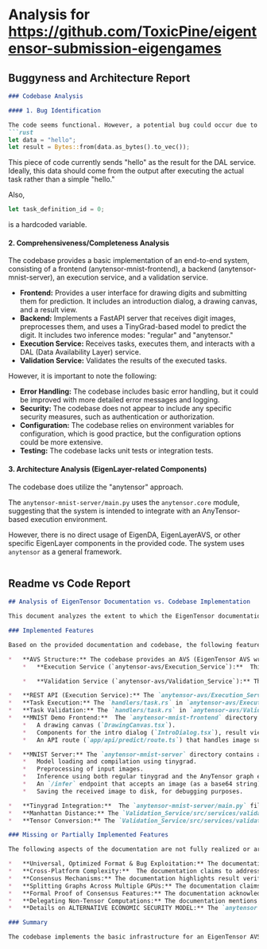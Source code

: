 
# Analysis for https://github.com/ToxicPine/eigentensor-submission-eigengames

## Buggyness and Architecture Report
```markdown
### Codebase Analysis

#### 1. Bug Identification

The code seems functional. However, a potential bug could occur due to the hardcoded file path in Execution_Service/src/services/dal_service.rs. The hardcoded "hello" data may cause issues if other parts of the system are expecting specific information.
```rust
let data = "hello";
let result = Bytes::from(data.as_bytes().to_vec());
```
This piece of code currently sends "hello" as the result for the DAL service. Ideally, this data should come from the output after executing the actual task rather than a simple "hello."

Also,
```rust
let task_definition_id = 0;
```
is a hardcoded variable.

#### 2. Comprehensiveness/Completeness Analysis

The codebase provides a basic implementation of an end-to-end system, consisting of a frontend (anytensor-mnist-frontend), a backend (anytensor-mnist-server), an execution service, and a validation service.

*   **Frontend:** Provides a user interface for drawing digits and submitting them for prediction. It includes an introduction dialog, a drawing canvas, and a result view.
*   **Backend:** Implements a FastAPI server that receives digit images, preprocesses them, and uses a TinyGrad-based model to predict the digit. It includes two inference modes: "regular" and "anytensor."
*   **Execution Service:** Receives tasks, executes them, and interacts with a DAL (Data Availability Layer) service.
*   **Validation Service:** Validates the results of the executed tasks.

However, it is important to note the following:

*   **Error Handling:** The codebase includes basic error handling, but it could be improved with more detailed error messages and logging.
*   **Security:** The codebase does not appear to include any specific security measures, such as authentication or authorization.
*   **Configuration:**  The codebase relies on environment variables for configuration, which is good practice, but the configuration options could be more extensive.
*   **Testing:** The codebase lacks unit tests or integration tests.

#### 3. Architecture Analysis (EigenLayer-related Components)

The codebase does utilize the "anytensor" approach.

The `anytensor-mnist-server/main.py` uses the `anytensor.core` module, suggesting that the system is intended to integrate with an AnyTensor-based execution environment.

However, there is no direct usage of EigenDA, EigenLayerAVS, or other specific EigenLayer components in the provided code. The system uses `anytensor` as a general framework.
```
```


## Readme vs Code Report
```markdown
## Analysis of EigenTensor Documentation vs. Codebase Implementation

This document analyzes the extent to which the EigenTensor documentation/README is implemented in the provided codebase, identifying implemented features and missing components.

### Implemented Features

Based on the provided documentation and codebase, the following features appear to be implemented:

*   **AVS Structure:** The codebase provides an AVS (EigenTensor AVS written using the Othentic SDK) consisting of two primary components:
    *   **Execution Service (`anytensor-avs/Execution_Service`):**  This service receives tasks and executes them. It appears to initialize a DAL (Data Abstraction Layer) service for communication, although the specific details of the DAL are not in the provided files.  It calls an `oracle_service` to perform the actual tensor computation, passing task UUID, weights UUID, and input tensors. It uses `actix-web` to define a `/task/execute` endpoint.

    *   **Validation Service (`anytensor-avs/Validation_Service`):** This service validates the results of task execution. It receives a `proof_of_task` (the computation result) and `task_inputs`.  It calls `validation_service::validate` to check the result and responds with an approval or rejection, leveraging the oracle service to recompute the tensor and compares the result. The comparison includes Manhattan Distance as mentioned in the docs. It uses `actix-web` to define a `/task/validate` endpoint.

*   **REST API (Execution Service):** The `anytensor-avs/Execution_Service/src/main.rs` file sets up an Actix web server with a `/task/execute` endpoint.  The `handlers/task.rs` module defines the structure of the request (`ExecuteTaskPayload`) and response. This aligns with the documentation's claim of providing a REST API for GPU applications.
*   **Task Execution:** The `handlers/task.rs` in `anytensor-avs/Execution_Service`  receives a task, parses the UUIDs, and invokes `oracle_service::compute_tensor`. The `oracle_service.rs`  then forwards the request to a "ANYTENSOR_PORT".
*   **Task Validation:** The `handlers/task.rs` in `anytensor-avs/Validation_Service`  receives a "proof\_of\_task" and computes the `manhattan_distance` with the result from the Oracle Service.
*   **MNIST Demo Frontend:**  The `anytensor-mnist-frontend` directory contains a Next.js application.  It includes:
    *   A drawing canvas (`DrawingCanvas.tsx`).
    *   Components for the intro dialog (`IntroDialog.tsx`), result view (`ResultView.tsx`), and UI elements.
    *   An API route (`app/api/predict/route.ts`) that handles image submission, converts the image to base64, and sends it to a backend server at `http://localhost:8989/infer`.

*   **MNIST Server:** The `anytensor-mnist-server` directory contains a FastAPI application.  It implements:
    *   Model loading and compilation using tinygrad.
    *   Preprocessing of input images.
    *   Inference using both regular tinygrad and the AnyTensor graph execution.
    *   An `/infer` endpoint that accepts an image (as a base64 string) and a mode ("regular" or "anytensor").
    *   Saving the received image to disk, for debugging purposes.

*   **Tinygrad Integration:**  The `anytensor-mnist-server/main.py` file demonstrates how to integrate TinyGrad, load a model, and use `TensorContext` to build and compile a computational graph. The compilation uses the `compile_model` function. `add_graph_input` appears to be used correctly. `execute_graph_on_gpu` is invoked, using a pre-compiled graph.
*   **Manhattan Distance:** The `Validation_Service/src/services/validation_service.rs` implements the Manhattan distance metric to compare tensors, as suggested in the documentation for handling non-deterministic GPU computations.
*   **Tensor Conversion:** The `Validation_Service/src/services/validation_service.rs` implements `tensor_from_bytes` function to deserialize tensor data from bytes.

### Missing or Partially Implemented Features

The following aspects of the documentation are not fully realized or are entirely absent in the provided code:

*   **Universal, Optimized Format & Bug Exploitation:** The documentation mentions reverse-engineering tinygrad and exploiting a bug in the `BUFFER UOp` to substitute input values.  While the MNIST server uses Anytensor graph execution, the code itself does not provide the exact implementation details of how the BUFFER UOp bug is being exploited, or how "placeholder" tensors are created.
*   **Cross-Platform Complexity:**  The documentation claims to address cross-platform GPU complexities.  The provided code doesn't explicitly demonstrate any mechanisms for handling different GPU architectures or ensuring consistent behavior across them.
*   **Consensus Mechanisms:** The documentation highlights result verification through consensus, an economic incentive model, and penalties for dishonest behavior. The codebase only does result replication using the oracle service re-computation, falling far short of the "economic security model" described. Majority voting isn't explicitly shown either.
*   **Splitting Graphs Across Multiple GPUs:** The documentation claims the ability to split graphs across multiple GPUs to address VRAM limitations. This feature is not present in the codebase.
*   **Formal Proof of Consensus Features:** The documentation acknowledges that the consensus features are not formally proven. This remains unimplemented, as expected.
*   **Delegating Non-Tensor Computations:** The documentation mentions a limitation regarding delegating non-tensor computations to the AVS (tokenization etc.).  This feature is explicitly absent from the provided code.
*   **Details on ALTERNATIVE ECONOMIC SECURITY MODEL:** The `anytensor` README is supposed to have the details on the alternative economic security model. This is not implemented.

### Summary

The codebase implements the basic infrastructure for an EigenTensor AVS, including task execution and validation services, and provides a working demo with a real ML model: MNIST with both an image submission frontend and a backend inference server. However, it's missing several key features described in the documentation, most notably around graph splitting, the economic security model, and formal consensus mechanisms. Also the details of how the undocumented tinygrad BUFER UOp bug is being exploited is also missing.
```
